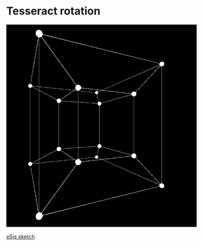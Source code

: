 # Tesseract rotation

![Screenshot](screenshot.png)

[p5js sketch](https://editor.p5js.org/dubrov/full/fPdSTcJB)
